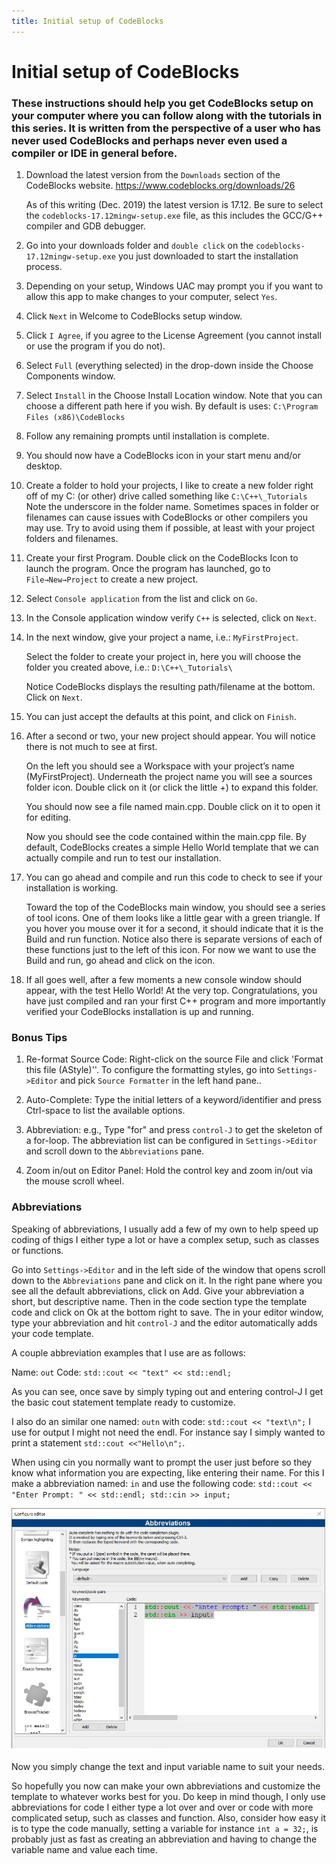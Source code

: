 ```yaml
---
title: Initial setup of CodeBlocks
---
```


# Initial setup of CodeBlocks


### These instructions should help you get CodeBlocks setup on your computer where you can follow along with the tutorials in this series. It is written from the perspective of a user who has never used CodeBlocks and perhaps never even used a compiler or IDE in general before.



1. Download the latest version from the `Downloads` section of the CodeBlocks website. https://www.codeblocks.org/downloads/26

   As of this writing (Dec. 2019) the latest version is 17.12.
   Be sure to select the `codeblocks-17.12mingw-setup.exe` file, as this includes the GCC/G++ compiler and GDB debugger.

2. Go into your downloads folder and `double click` on the `codeblocks-17.12mingw-setup.exe` you just downloaded to start the installation process.

3. Depending on your setup, Windows UAC may prompt you if you want to allow this app to make changes to your computer, select `Yes`.

4. Click `Next` in Welcome to CodeBlocks setup window.

5. Click `I Agree`, if you agree to the License Agreement (you cannot install or use the program if you do not).

6. Select `Full` (everything selected) in the drop-down inside the Choose Components window.

7. Select `Install` in the Choose Install Location window. Note that you can choose a different path here if you wish. By default is uses: `C:\Program Files (x86)\CodeBlocks`

8. Follow any remaining prompts until installation is complete.

9. You should now have a CodeBlocks icon in your start menu and/or desktop.

10. Create a folder to hold your projects, I like to create a new folder right off of my C: (or other) drive called something like `C:\C++\_Tutorials`
    Note the underscore in the folder name. Sometimes spaces in folder or filenames can cause issues with CodeBlocks or other compilers you may use. Try to avoid using them if possible, at least with your project folders and filenames.

11. Create your first Program. Double click on the CodeBlocks Icon to launch the program. Once the program has launched, go to `File→New→Project` to create a new project.

12. Select `Console application` from the list and click on `Go`.

13. In the Console application window verify `C++` is selected, click on `Next`.

14. In the next window, give your project a name, i.e.: `MyFirstProject`.

    Select the folder to create your project in, here you will choose the folder you created above, i.e.: `D:\C++\_Tutorials\`

    Notice CodeBlocks displays the resulting path/filename at the bottom. Click on `Next`.

15. You can just accept the defaults at this point, and click on `Finish`.

16. After a second or two, your new project should appear. You will notice there is not much to see at first.

    On the left you should see a Workspace with your project’s name (MyFirstProject). Underneath the project name you will see a sources folder icon. Double click on it (or click the little +) to expand this folder.

    You should now see a file named main.cpp. Double click on it to open it for editing.

    Now you should see the code contained within the main.cpp file. By default, CodeBlocks creates a simple Hello World template that we can actually compile and run to test our installation.

17. You can go ahead and compile and run this code to check to see if your installation is working.

    Toward the top of the CodeBlocks main window, you should see a series of tool icons. One of them looks like a little gear with a green triangle. If you hover you mouse over it for a second, it should indicate that it is the Build and run function. Notice also there is separate versions of each of these functions just to the left of this icon. For now we want to use the Build and run, go ahead and click on the icon.

18. If all goes well, after a few moments a new console window should appear, with the test Hello World! At the very top. Congratulations, you have just compiled and ran your first C++ program and more importantly verified your  CodeBlocks installation is up and running.


### Bonus Tips  


1. Re-format Source Code: Right-click on the source File and click 'Format this file (AStyle)''.
To configure the formatting styles, go into `Settings->Editor` and pick `Source Formatter` in the left hand pane..

2. Auto-Complete: Type the initial letters of a keyword/identifier and press Ctrl-space to list the available options.

3. Abbreviation: e.g., Type "for" and press `control-J` to get the skeleton of a for-loop. The abbreviation list can be configured in `Settings->Editor` and scroll down to the `Abbreviations` pane.

4. Zoom in/out on Editor Panel: Hold the control key and zoom in/out via the mouse scroll wheel.  

### Abbreviations

Speaking of abbreviations, I usually add a few of my own to help speed up coding of thigs I either type a lot or have a complex setup, such as classes or functions.

Go into `Settings->Editor` and in the left side of the window that opens scroll down to the `Abbreviations` pane and click on it. In the right pane where you see all the default abbreviations, click on Add.
Give your abbreviation a short, but descriptive name. Then in the code section type the template code and click on Ok at the bottom right to save. The in your editor window, type your abbreviation and hit `control-J` and the editor automatically adds your code template.

A couple abbreviation examples that I use are as follows:

Name: `out`  Code: `std::cout << "text" << std::endl;`

As you can see, once save by simply typing out and entering control-J I get the basic cout statement template ready to customize.

I also do an similar one named: `outn`  with code: `std::cout << "text\n";` I use for output I might not need the endl. For instance say I simply wanted to print a statement `std::cout <<"Hello\n";`.

When using cin you normally want to  prompt the user just before so they know what information you are expecting, like entering their name.
For this I make a abbreviation named: `in` and use the following code:
`std::cout << "Enter Prompt: " << std::endl;
std::cin >> input;`

![Abbreviation Example](images/Abbreviations.jpg)

Now you simply change the text and input variable name to suit your needs.

So hopefully you now can make your own abbreviations and customize the template to whatever works best for you. Do keep in mind though, I only use abbreviations for code I either type a lot over and over or code with more complicated setup, such as classes and function. Also, consider how easy it is to type the code manually, setting a variable for instance `int a = 32;`, is probably just as fast as creating an abbreviation and having to change the variable name and value each time.
